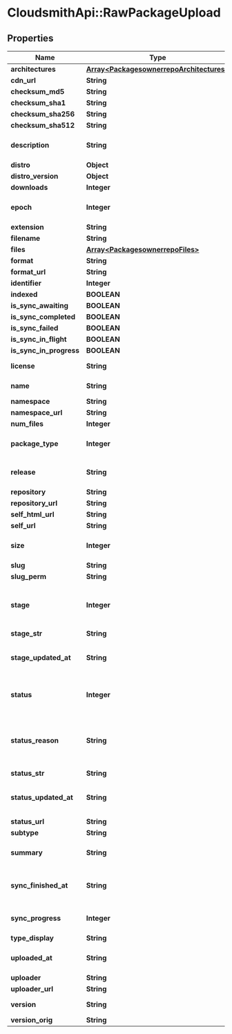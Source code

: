 # CloudsmithApi::RawPackageUpload

## Properties
Name | Type | Description | Notes
------------ | ------------- | ------------- | -------------
**architectures** | [**Array&lt;PackagesownerrepoArchitectures&gt;**](PackagesownerrepoArchitectures.md) |  | [optional] 
**cdn_url** | **String** |  | [optional] 
**checksum_md5** | **String** |  | [optional] 
**checksum_sha1** | **String** |  | [optional] 
**checksum_sha256** | **String** |  | [optional] 
**checksum_sha512** | **String** |  | [optional] 
**description** | **String** | A textual description of this package. | [optional] 
**distro** | **Object** |  | [optional] 
**distro_version** | **Object** |  | [optional] 
**downloads** | **Integer** |  | [optional] 
**epoch** | **Integer** | The epoch of the package version (if any). | [optional] 
**extension** | **String** |  | [optional] 
**filename** | **String** |  | [optional] 
**files** | [**Array&lt;PackagesownerrepoFiles&gt;**](PackagesownerrepoFiles.md) |  | [optional] 
**format** | **String** |  | [optional] 
**format_url** | **String** |  | [optional] 
**identifier** | **Integer** |  | [optional] 
**indexed** | **BOOLEAN** |  | [optional] 
**is_sync_awaiting** | **BOOLEAN** |  | [optional] 
**is_sync_completed** | **BOOLEAN** |  | [optional] 
**is_sync_failed** | **BOOLEAN** |  | [optional] 
**is_sync_in_flight** | **BOOLEAN** |  | [optional] 
**is_sync_in_progress** | **BOOLEAN** |  | [optional] 
**license** | **String** | The license of this package. | [optional] 
**name** | **String** | The name of this package. | [optional] 
**namespace** | **String** |  | [optional] 
**namespace_url** | **String** |  | [optional] 
**num_files** | **Integer** |  | [optional] 
**package_type** | **Integer** | The type of package contents. | [optional] 
**release** | **String** | The release of the package version (if any). | [optional] 
**repository** | **String** |  | [optional] 
**repository_url** | **String** |  | [optional] 
**self_html_url** | **String** |  | [optional] 
**self_url** | **String** |  | [optional] 
**size** | **Integer** | The calculated size of the package. | [optional] 
**slug** | **String** |  | [optional] 
**slug_perm** | **String** |  | [optional] 
**stage** | **Integer** | The synchronisation (in progress) stage of the package. | [optional] 
**stage_str** | **String** |  | [optional] 
**stage_updated_at** | **String** | The datetime the package stage was updated at. | [optional] 
**status** | **Integer** | The synchronisation status of the package. | [optional] 
**status_reason** | **String** | A textual description for the synchronous status reason (if any | [optional] 
**status_str** | **String** |  | [optional] 
**status_updated_at** | **String** | The datetime the package status was updated at. | [optional] 
**status_url** | **String** |  | [optional] 
**subtype** | **String** |  | [optional] 
**summary** | **String** | A one-liner synopsis of this package. | [optional] 
**sync_finished_at** | **String** | The datetime the package sync was finished at. | [optional] 
**sync_progress** | **Integer** | Synchronisation progress (from 0-100) | [optional] 
**type_display** | **String** |  | [optional] 
**uploaded_at** | **String** | The date this package was uploaded. | [optional] 
**uploader** | **String** |  | [optional] 
**uploader_url** | **String** |  | [optional] 
**version** | **String** | The version of this package. | [optional] 
**version_orig** | **String** |  | [optional] 


